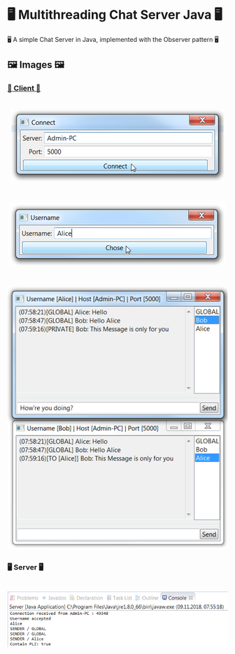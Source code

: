 # 🖥 Multithreading Chat Server Java 🖥
🖥 A simple Chat Server in Java, implemented with the Observer pattern 🖥

## 🖼 Images 🖼

### [👥 Client 👥](https://github.com/AYIDouble/Multithreading-Chat-Client-Java)

<h1 align=center>
<img src="Images/Chat_Client_1.png">
</h1>
<h1 align=center>
<img src="Images/Chat_Client_2.png">
</h1>
<h1 align=center>
<img src="Images/Chat_Client_3.png">
</h1>

### 🖥 Server 🖥

<h1 align=center>
<img src="Images/Chat_Server_1.png">
</h1>
